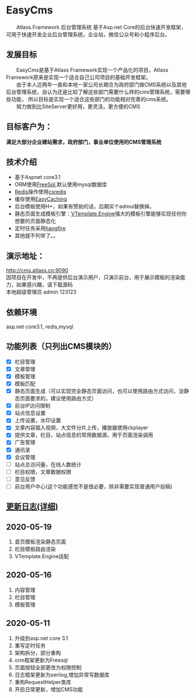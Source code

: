 # EasyCms
&emsp;&emsp;Atlass.Framework 后台管理系统 基于Asp.net Core的后台快速开发框架，可用于快速开发企业后台管理系统，企业站，微信公众号和小程序后台。
## 发展目标
&emsp;&emsp;EasyCms是基于Atlass Framework实现一个产品化的项目，Atlass Framework原来是实现一个适合自己公司项目的基础开发框架。  
 &emsp;&emsp;由于本人近两年一直和本地一家公司长期合为政府部门做CMS系统以及其他后台管理系统，自认为还是比较了解这些部门需要什么样的cms管理系统，需要哪些功能，
 所以目标是实现一个适合这些部门的功能相对完善的cms系统。  
 &emsp;&emsp;努力做到比SiteServer更好用，更灵活，更方便的CMS
 ## 目标客户为：
 **满足大部分企业建站需求，政府部门，事业单位使用的CMS管理系统**
## 技术介绍
+ 基于Aspnet core3.1  
+ ORM使用[FreeSql](https://github.com/dotnetcore/FreeSql),默认使用mysql数据库
+ [Redis](https://github.com/tporadowski/redis)操作使用[csredis](https://github.com/2881099/csredis)
+ 缓存使用[EasyCaching](https://github.com/dotnetcore/EasyCaching)
+ 后台模板使用H+，如果有赞助的话，后期买个admui替换掉。
+ 静态页面生成模板引擎：[VTemplate.Engine](https://github.com/jasonyush/VTemplate.Engine)强大的模板引擎能够实现任何你想要的页面静态化
+ 定时任务采用[hangfire](https://github.com/HangfireIO/Hangfire)
+ 其他就不列举了。。
## 演示地址：
 http://cms.atlass.cn:9090  
 因项目在开发中，不再提供后台演示用户，只演示前台，用于展示模板的渲染能力，如果感兴趣，请下载源码  
 本地超级管理员 admin 123123
## 依赖环境
asp.net core3.1, redis,mysql
## 功能列表（只列出CMS模块的）
+ [x] 栏目管理
+ [x] 文章管理
+ [x] 模板管理
+ [x] 模板匹配
+ [x] 静态页面生成（可以实现完全静态页面访问，也可以使用路由方式访问，没静态页面要求的，建议使用路由方式）
+ [X] 前台IP访问限制
+ [X] 站点信息设置
+ [X] 上传设置，水印设置
+ [X] 文章内容插入视频，大文件分片上传，播放器使用ckplayer
+ [x] 提供文章，栏目，站点信息的常用数据源，用于页面渲染调用
+ [x] 广告管理
+ [x] 通讯录
+ [x] 会议管理
+ [ ] 站点总访问量，在线人数统计
+ [ ] 栏目权限，文章数据权限
+ [ ] 意见反馈
+ [ ] 前台用户中心(这个功能感觉不是很必要，除非需要实现普通用户投稿)
## [更新日志(详细)](Update.md) 
## 2020-05-19
1. 首页模板渲染静态页面
2. 栏目模板路由渲染
3. VTemplate.Engine适配
## 2020-05-16
1. 内容管理
2. 栏目管理
3. 模板管理
## 2020-05-11
 1. 升级到asp.net core 3.1  
 2. 重写定时任务   
 3. 架构拆分，部分重构  
 4. orm框架更新为Freesql  
 5. 页面按钮全部更改为权限控制  
 6. 日志框架更新为serilog,增加异常写数据库  
 7. 重构RequestHelper类库  
 8. 开启日常更新，增加CMS功能  